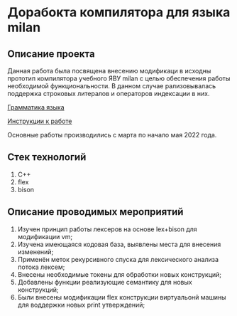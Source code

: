 # Дорабокта компилятора для языка milan

## Описание проекта

Данная работа была посвящена внесению модификаци в исходны прототип компилятора учебного ЯВУ milan с целью обеспечения работы необходимой функциональности.
В данном случае рализовывалась поддержка строковых литералов и операторов индексации в них.

[Грамматика языка](documentation%2Fgrammar.md)

[Инструкции к работе](documentation%2Fhowtouse.md)


Основные работы производились с марта по начало мая 2022 года.

## Стек технологий
1. C++
2. flex
3. bison

## Описание проводимых мероприятий
1. Изучен принцип работы лексеров на основе lex+bison для модификации vm;
2. Изучена имеющаяся кодовая база, выявлены места для внесения изменений;
3. Применён меток рекурсивного спуска для лексического анализа потока лексем;
4. Внесены необходимые токены для обработки новых конструкций;
5. Добавлены функции реализующие семантику для новых конструкций;
6. Были внесены модификации flex конструкции виртуальонй машины для воддержки новых print утверждений;
